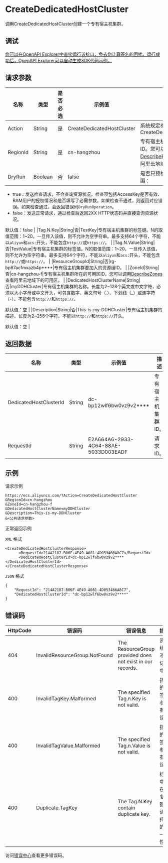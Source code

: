 # CreateDedicatedHostCluster

调用CreateDedicatedHostCluster创建一个专有宿主机集群。

## 调试

[您可以在OpenAPI Explorer中直接运行该接口，免去您计算签名的困扰。运行成功后，OpenAPI Explorer可以自动生成SDK代码示例。](https://api.aliyun.com/#product=Ecs&api=CreateDedicatedHostCluster&type=RPC&version=2014-05-26)

## 请求参数

|名称|类型|是否必选|示例值|描述|
|--|--|----|---|--|
|Action|String|是|CreateDedicatedHostCluster|系统规定参数。取值：CreateDedicatedHostCluster |
|RegionId|String|是|cn-hangzhou|专有宿主机集群所在的地域ID。您可以调用[DescribeRegions](~~25609~~)查看最新的阿里云地域列表。 |
|DryRun|Boolean|否|false|是否只预检此次请求。取值范围：

 -   true：发送检查请求，不会查询资源状况。检查项包括AccessKey是否有效、RAM用户的授权情况和是否填写了必需参数。如果检查不通过，则返回对应错误。如果检查通过，会返回错误码`DryRunOperation`。
-   false：发送正常请求，通过检查后返回2XX HTTP状态码并直接查询资源状况。

 默认值：false |
|Tag.N.Key|String|否|TestKey|专有宿主机集群的标签键。N的取值范围：1~20。一旦传入该值，则不允许为空字符串。最多支持64个字符，不能以`aliyun`和`acs:`开头，不能包含`http://`或`https://`。 |
|Tag.N.Value|String|否|TestValue|专有宿主机集群的标签值。N的取值范围：1~20。一旦传入该值，则不允许为空字符串。最多支持64个字符，不能以`aliyun`和`acs:`开头，不能包含`http://`或`https://`。 |
|ResourceGroupId|String|否|rg-bp67acfmxazb4p\*\*\*\*|专有宿主机集群要加入的资源组ID。 |
|ZoneId|String|否|cn-hangzhou-f|专有宿主机集群所在的可用区ID。您可以调用[DescribeZones](~~25610~~)查看阿里云地域下的可用区。 |
|DedicatedHostClusterName|String|否|myDDHCluster|专有宿主机集群的名称。长度为2~128个英文或中文字符，必须以大小字母或中文开头，可包含数字、英文句号（.）、下划线（\_）或连字符（-）。不能包含`http://`和`https://`。

 默认值：空 |
|Description|String|否|This-is-my-DDHCluster|专有宿主机集群的描述。长度为2~256个字符。不能以`http://`和`https://`开头。

 默认值：空 |

## 返回数据

|名称|类型|示例值|描述|
|--|--|---|--|
|DedicatedHostClusterId|String|dc-bp12wlf6bw0vz9v2\*\*\*\*|专有宿主机集群ID。 |
|RequestId|String|E2A664A6-2933-4C64-88AE-5033D003EADF|请求ID。 |

## 示例

请求示例

```
https://ecs.aliyuncs.com/?Action=CreateDedicatedHostCluster
&RegionId=cn-hangzhou
&ZoneId=cn-hangzhou-f
&DedicatedHostClusterName=myDDHCluster
&Description=This-is-my-DDHCluster
&<公共请求参数>
```

正常返回示例

`XML` 格式

```
<CreateDedicatedHostClusterResponse>
      <RequestId>214A2187-B06F-4E49-A081-4D053466A8C7</RequestId>
      <DedicatedHostClusterId>dc-bp12wlf6bw0vz9v2****</DedicatedHostClusterId>
</CreateDedicatedHostClusterResponse>
```

`JSON` 格式

```
{
	"RequestId": "214A2187-B06F-4E49-A081-4D053466A8C7",
	"DedicatedHostClusterId": "dc-bp12wlf6bw0vz9v2****"
}
```

## 错误码

|HttpCode|错误码|错误信息|描述|
|--------|---|----|--|
|404|InvalidResourceGroup.NotFound|The ResourceGroup provided does not exist in our records.|资源组并不在记录中。|
|400|InvalidTagKey.Malformed|The specified Tag.n.Key is not valid.|指定的标签键参数有误。|
|400|InvalidTagValue.Malformed|The specified Tag.n.Value is not valid.|指定的标签值参数有误。|
|400|Duplicate.TagKey|The Tag.N.Key contain duplicate key.|标签中存在重复的键，请保持键的唯一性。|

访问[错误中心](https://error-center.alibabacloud.com/status/product/Ecs)查看更多错误码。

